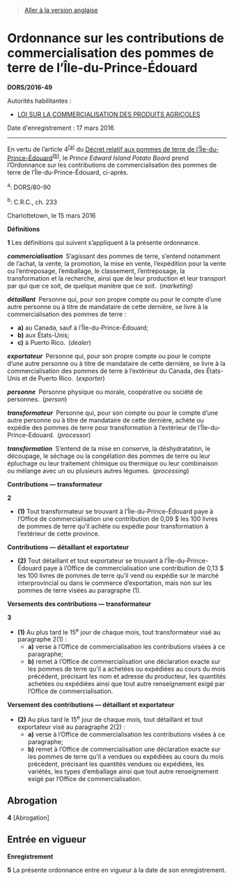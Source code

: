 > [Aller à la version anglaise](/en/Regulations/Statutory%20Orders%20and%20Regulations/2016/49.md)

# Ordonnance sur les contributions de commercialisation des pommes de terre de l’Île-du-Prince-Édouard

**DORS/2016-49**

Autorités habilitantes : 
- [LOI SUR LA COMMERCIALISATION DES PRODUITS AGRICOLES](/fr/Lois/Lois%20révisées%20du%20Canada/A/A-6.md)

Date d'enregistrement : 17 mars 2016

----------

En vertu de l’article 4<sup><a href='#nbp_a'>[a]</a></sup> du [Décret relatif aux pommes de terre de l’Île-du-Prince-Édouard](/fr/Règlements/Codification%20des%20règlements%20du%20Canada/201-300/C.R.C.,%20ch.%20233.md)<sup><a href='#nbp_b'>[b]</a></sup>, le *Prince Edward Island Potato Board* prend l’Ordonnance sur les contributions de commercialisation des pommes de terre de l’Île-du-Prince-Édouard, ci-après.

<a name='nbp_a'><sup>a</sup></a>: DORS/80-90<br />

<a name='nbp_b'><sup>b</sup></a>: C.R.C., ch. 233<br />

Charlottetown, le 15 mars 2016




**Définitions**

**1** Les définitions qui suivent s’appliquent à la présente ordonnance.

***commercialisation*** S’agissant des pommes de terre, s’entend notamment de l’achat, la vente, la promotion, la mise en vente, l’expédition pour la vente ou l’entreposage, l’emballage, le classement, l’entreposage, la transformation et la recherche, ainsi que de leur production et leur transport par qui que ce soit, de quelque manière que ce soit. (*marketing*)

***détaillant*** Personne qui, pour son propre compte ou pour le compte d’une autre personne ou à titre de mandataire de cette dernière, se livre à la commercialisation des pommes de terre :
- **a)** au Canada, sauf à l’Île-du-Prince-Édouard;
- **b)** aux États-Unis;
- **c)** à Puerto Rico. (*dealer*)

***exportateur*** Personne qui, pour son propre compte ou pour le compte d’une autre personne ou à titre de mandataire de cette dernière, se livre à la commercialisation des pommes de terre à l’extérieur du Canada, des États-Unis et de Puerto Rico. (*exporter*)

***personne*** Personne physique ou morale, coopérative ou société de personnes. (*person*)

***transformateur*** Personne qui, pour son compte ou pour le compte d’une autre personne ou à titre de mandataire de cette dernière, achète ou expédie des pommes de terre pour transformation à l’extérieur de l’Île-du-Prince-Edouard. (*processor*)

***transformation*** S’entend de la mise en conserve, la déshydratation, le découpage, le séchage ou la congélation des pommes de terre ou leur épluchage ou leur traitement chimique ou thermique ou leur combinaison ou mélange avec un ou plusieurs autres légumes. (*processing*)




**Contributions — transformateur**

**2** 

- **(1)** Tout transformateur se trouvant à l’Île-du-Prince-Édouard paye à l’Office de commercialisation une contribution de 0,09 $ les 100 livres de pommes de terre qu’il achète ou expédie pour transformation à l’extérieur de cette province.

**Contributions — détaillant et exportateur**

- **(2)** Tout détaillant et tout exportateur se trouvant à l’Île-du-Prince-Édouard paye à l’Office de commercialisation une contribution de 0,13 $ les 100 livres de pommes de terre qu’il vend ou expédie sur le marché interprovincial ou dans le commerce d’exportation, mais non sur les pommes de terre visées au paragraphe (1).




**Versements des contributions — transformateur**

**3** 

- **(1)** Au plus tard le 15<sup>e</sup> jour de chaque mois, tout transformateur visé au paragraphe 2(1) :
	- **a)** verse à l’Office de commercialisation les contributions visées à ce paragraphe;
	- **b)** remet à l’Office de commercialisation une déclaration exacte sur les pommes de terre qu’il a achetées ou expédiées au cours du mois précédent, précisant les nom et adresse du producteur, les quantités achetées ou expédiées ainsi que tout autre renseignement exigé par l’Office de commercialisation.

**Versement des contributions — détaillant et exportateur**

- **(2)** Au plus tard le 15<sup>e</sup> jour de chaque mois, tout détaillant et tout exportateur visé au paragraphe 2(2) :
	- **a)** verse à l’Office de commercialisation les contributions visées à ce paragraphe;
	- **b)** remet à l’Office de commercialisation une déclaration exacte sur les pommes de terre qu’il a vendues ou expédiées au cours du mois précédent, précisant les quantités vendues ou expédiées, les variétés, les types d’emballage ainsi que tout autre renseignement exigé par l’Office de commercialisation.




## Abrogation


**4** [Abrogation]




## Entrée en vigueur



**Enregistrement**

**5** La présente ordonnance entre en vigueur à la date de son enregistrement.


